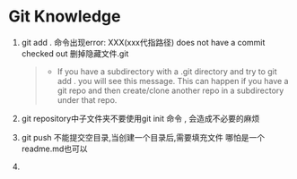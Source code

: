 # Git Knowledge

1. git add . 命令出现error: XXX(xxx代指路径) does not have a commit checked out 删掉隐藏文件.git  
    >- If you have a subdirectory with a .git directory and try to git add . you will see this message. This can happen if you have a git repo and then create/clone another repo in a subdirectory under that repo.

2. git repository中子文件夹不要使用git init 命令 , 会造成不必要的麻烦

3. git push 不能提交空目录,当创建一个目录后,需要填充文件 哪怕是一个readme.md也可以

4. 